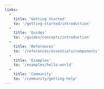 ```yaml
---
links:
  -
    title: 'Getting Started'
    to: '/getting-started/introduction'
  -
    title: 'Guides'
    to: '/guides/concepts/introduction'
  -
    title: 'References'
    to: '/references/essentials/components'
  -
    title: 'Examples'
    to: '/examples/hello-world'
  -
    title: 'Community'
    to: '/community/getting-help'
---
```

